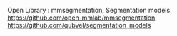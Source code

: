Open Library : mmsegmentation, Segmentation models
https://github.com/open-mmlab/mmsegmentation
https://github.com/qubvel/segmentation_models
